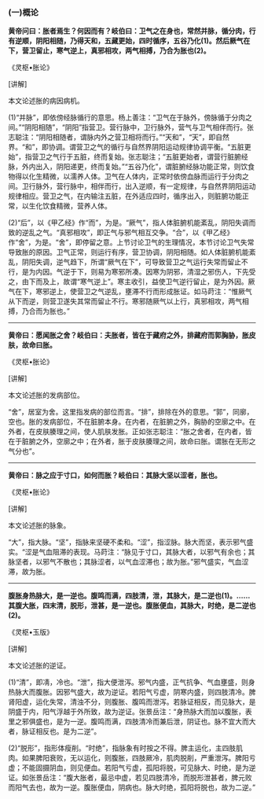 ### (一)概论

**黄帝问曰：胀者焉生？何因而有？岐伯曰：卫气之在身也，常然并脉，循分肉，行有逆顺，阴阳相随，乃得天和，五藏更始，四时循序，五谷乃化(1)。然后厥气在下，营卫留止，寒气逆上，真邪相攻，两气相搏，乃合为胀也(2)。**

《灵枢•胀论》

[讲解]

本文论述胀的病因病机。

(1)“并脉”，即依傍经脉循行的意思。杨上善注：“卫气在于脉外，傍脉循于分肉之间。”“阴阳相随”，“阴阳”指营卫。营行脉中，卫行脉外，营气与卫气相伴而行。张志聪注：“阴阳相随者，谓脉内外之营卫相将而行。”“天和”，“天”，即自然界。“和”，即协调。谓营卫之气的循行与自然界阴阳运动规律协调平衡。“五脏更始”，指营卫之气行于五脏，终而复始。张志聪注；“五脏更始者，谓营行脏腑经脉，外内出入，阴阳递更，终而复始。”“五谷乃化”，谓脏腑经脉功能正常，则饮食物得以化生精微，以濡养人体。卫气在人体内，正常时依傍血脉而运行于分肉之间。卫行脉外，营行脉中，相伴而行，出入逆顺，有一定规律，与自然界阴阳运动规律相应。营卫之气，在内输注五脏，在外适应四时，循序出入，则脏腑功能正常，以生化饮食精微，营养人体。

(2)“后”，以《甲乙经》作“而”，为是。“厥气”，指人体脏腑机能紊乱，阴阳失调而致的逆乱之气。“真邪相攻”，即正气与邪气相互交争。“合”，以《甲乙经》作“舍”，为是。“舍”，即停留之意。上节讨论卫气的生理情况，本节讨论卫气失常导致胀的原因。卫气正常，则运行有序，营卫协调，阴阳相随。如人体脏腑机能紊乱，阴阳失调，逆气趋下，所谓“厥气在下”，可导致营卫之气运行失常而留止不行，是为内因。气逆于下，则易为寒邪所凑。因寒为阴邪，清湿之邪伤人，下先受之，由下而及上，故谓“寒气逆上”。寒主收引，益使卫气逆行留止，是为外因。厥气在下，寒邪逆上，使营卫之气逆乱，壅滞不行而形成胀证。如马莳注：“惟厥气从下而逆，则营卫遂失其常而留止不行。寒邪随厥气以上行，真邪相攻，两气相搏，乃合而为胀也。”

* * *

**黄帝曰：愿闻胀之舍？岐伯曰：夫胀者，皆在于藏府之外，排藏府而郭胸胁，胀皮肤，故命曰胀。**

《灵枢•胀论》

[讲解]

本文论述胀的发病部位。

“舍”，居室为舍。这里指发病的部位而言。“排”，排除在外的意思。“郭”，同廓，空也。胀的发病部位，不在脏腑本身。在内者，在脏腑之外，胸胁的空廓之中。在外者，在皮肤腠理之间，使人肌肤发胀。正如张志聪注：“胀之舍者，在内者，皆在于脏腑之外，空廓之中；在外者，胀于皮肤腠理之间，故命曰胀。谓胀在无形之气分也”。

* * *

**黄帝曰：脉之应于寸口，如何而胀？岐伯曰：其脉大坚以涩者，胀也。**

《灵枢•胀论》

[讲解]

本文论述胀的脉象。

“大”，指大脉。“坚”，指脉来坚硬不柔和。“涩”，指涩脉。脉大而坚，表示邪气盛实。“涩是气血阻滞的表现。马莳注：“脉见于寸口，其脉大者，以邪气有余也；其脉坚者，以邪气不散也；其脉涩者，以气血涩滞也；故为胀。”邪气盛实，气血涩滞，故为胀。

* * *

**腹胀身热脉大，是一逆也。腹鸣而满，四肢清，泄，其脉大，是二逆也(1)。……其腹大胀，四末清，脱形，泄甚，是一逆也。腹胀便血，其脉大，时绝，是二逆也(2)。**

《灵枢•玉版》

[讲解]

本文论述胀的逆证。

(1)“清”，即凊，冷也。“泄”，指大便泄泻。邪气内盛，正气抗争、气血壅盛，则身热脉大而腹胀。因邪气盛大，故为逆证。若阳气亏虚，阴寒内盛，则四肢清冷。脾肾阳虚，运化失常，清浊不分，则腹胀、腹鸣而泄泻。若脉证相反，而见脉大，是阴盛于内，阳气浮越于外所致，故为逆证。张景岳注：“身热脉大而加以腹胀，表里之邪俱盛也，是为一逆。腹鸣而满，四肢清冷而兼后泄，阴证也。脉不宜大而大者，脉证相反也。是为二逆”。

(2)“脱形”，指形体瘦削。“时绝”，指脉象有时按之不得。脾主运化，主四肢肌肉。如果脾阳衰败，无以运化，则腹胀，四肢厥冷，肌肉脱削，严重泄泻。脾阳亏虚；不能固摄阴血，则见便血。若阳气亏虚，孤阳将脱，可见脉大、时绝，是为逆证。如张景岳注：“腹大胀者，最忌中虚，若见四肢清冷，而脱形泄甚者，脾元败而阳气去也，故为一逆。腹胀便血，阴病也。脉大时绝，孤阳将脱也，故为二逆。”
